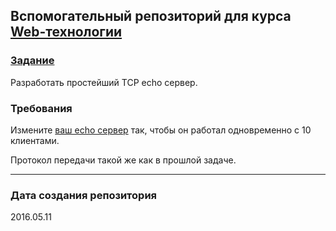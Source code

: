 ## Вспомогательный репозиторий для курса [Web-технологии](https://stepik.org/course/154)

### [Задание](https://stepik.org/lesson/14823/step/7?unit=4172)
Разработать простейший TCP echo сервер.

### Требования

Измените [ваш echo сервер](https://github.com/AlttiRi/py-serv) так, чтобы он работал одновременно с 10 клиентами. 

Протокол передачи такой же как в прошлой задаче.

---
### Дата создания репозитория
2016.05.11
